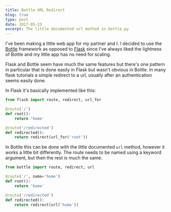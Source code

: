 ```yaml
---
title: Bottle URL Redirect
blog: true
type: post
date: 2017-05-23
excerpt: The little documented url method in bottle.py
---
```


I've been making a little web app for my partner and I. I decided to use the [Bottle](https://bottlepy.org/docs/0.12/) framework as opposed to [Flask](http://flask.pocoo.org/docs/0.12/) since I've always liked the lightness of Bottle and my little app has no need for scaling.

Flask and Bottle seem have much the same features but there's one pattern in particular that is done easily in Flask but wasn't obvious in Bottle. In many flask tutorials a simple redirect to a url, usually after an authentication seems easily done.

In Flask it's basically implemented like this:

```python
from flask import route, redirect, url_for

@route('/')
def root():
    return 'home'

@route('/redirected')
def redirected():
    return redirect(url_for('root'))
```

In Bottle this can be done with the little documented `url` method, however it works a little bit differently. The route needs to be named using a keyword argument, but then the rest is much the same.

```python
from bottle import route, redirect, url

@route('/', name='home')
def root():
    return 'home'

@route('/redirected')
def redirected():
    return redirect(url('home'))
```